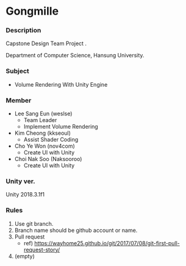 # Gongmille

### Description

Capstone Design Team Project .

Department of Computer Science, Hansung University.



### Subject

- Volume Rendering With Unity Engine



### Member

- Lee Sang Eun (weslse) 
  - Team Leader
  - Implement Volume Rendering
- Kim Cheong (kkseoul)
  - Assist Shader Coding
- Cho Ye Won (nov4com)
  - Create UI with Unity
- Choi Nak Soo (Naksooroo)
  - Create UI with Unity



### Unity ver. 

Unity 2018.3.1f1



### Rules

1. Use git branch.
2. Branch name should be github account or name.
3. Pull request
   - ref) https://wayhome25.github.io/git/2017/07/08/git-first-pull-request-story/
4. (empty)
